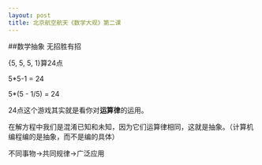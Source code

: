 ```yaml
---
layout: post
title: 北京航空航天《数学大观》第二课
---
```

##数学抽象 无招胜有招

{5, 5, 5, 1}算24点

5*5-1 = 24

5*(5 - 1/5) = 24

24点这个游戏其实就是看你对<strong>运算律</strong>的运用。

在解方程中我们是混淆已知和未知，因为它们运算律相同，这就是抽象。（计算机编程编的是抽象，而不是编的具体）

不同事物→共同规律→广泛应用

